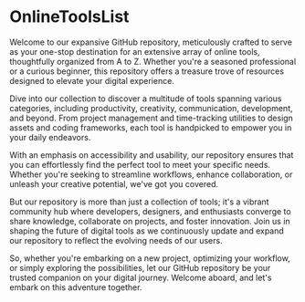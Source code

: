 # OnlineToolsList

Welcome to our expansive GitHub repository, meticulously crafted to serve as your one-stop destination for an extensive array of online tools, thoughtfully organized from A to Z. Whether you're a seasoned professional or a curious beginner, this repository offers a treasure trove of resources designed to elevate your digital experience.

Dive into our collection to discover a multitude of tools spanning various categories, including productivity, creativity, communication, development, and beyond. From project management and time-tracking utilities to design assets and coding frameworks, each tool is handpicked to empower you in your daily endeavors.

With an emphasis on accessibility and usability, our repository ensures that you can effortlessly find the perfect tool to meet your specific needs. Whether you're seeking to streamline workflows, enhance collaboration, or unleash your creative potential, we've got you covered.

But our repository is more than just a collection of tools; it's a vibrant community hub where developers, designers, and enthusiasts converge to share knowledge, collaborate on projects, and foster innovation. Join us in shaping the future of digital tools as we continuously update and expand our repository to reflect the evolving needs of our users.

So, whether you're embarking on a new project, optimizing your workflow, or simply exploring the possibilities, let our GitHub repository be your trusted companion on your digital journey. Welcome aboard, and let's embark on this adventure together.
